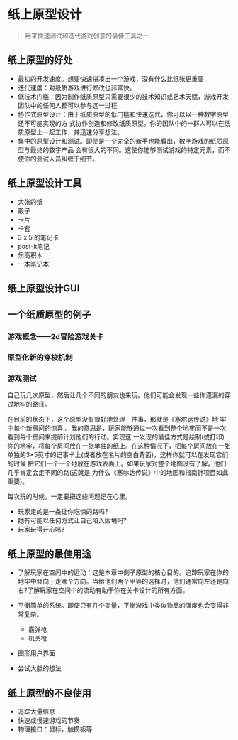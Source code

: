 # 纸上原型设计

> 用来快速测试和迭代游戏创意的最佳工具之一

## 纸上原型的好处

- 最初的开发速度。想要快速拼凑出一个游戏，没有什么比纸张更重要
- 迭代速度：对纸质游戏进行修改也非常快。
- 低技术门槛：因为制作纸质原型只需要很少的技术知识或艺术天赋，游戏开发团队中的任何人都可以参与这一过程
- 协作式原型设计：由于纸质原型的低门槛和快速迭代，你可以以一种数字原型还不可能实现的方 式协作创造和修改纸质原型。你的团队中的一群人可以在纸质原型上一起工作，并迅速分享想法。
- 集中的原型设计和测试。即使是一个完全的新手也能看出，数字游戏的纸质原型与最终的数字产品 会有很大的不同。这使你能够测试游戏的特定元素，而不使你的测试人员纠缠于细节。

## 纸上原型设计工具

- 大张的纸
- 骰子
- 卡片
- 卡套
- 3 x 5 的笔记卡
- post-it笔记
- 乐高积木
- 一本笔记本

## 纸上原型设计GUI

## 一个纸质原型的例子

### 游戏概念——2d冒险游戏关卡

### 原型化新的穿梭机制

### 游戏测试

自己玩几次原型，然后让几个不同的朋友也来玩。他们可能会发现一些你遗漏的穿过地牢的路径。

在目前的状态下，这个原型没有很好地处理一件事，那就是《塞尔达传说》地 牢 中每个新房间的惊喜 。我的意思是，玩家能够通过一次看到整个地牢而不是一次看到每个房间来提前计划他们的行动。实现这 一发现的最佳方式是绘制(或打印)你的地牢，将每个房间放在一张单独的纸上。在这种情况下，把每个房间放在一张单独的3×5英寸的记事卡上(或者放在名片的空白背面)，这样你就可以在发现它们的时候 把它们一个一个地放在游戏表面上。如果玩家对整个地图没有了解，他们几乎肯定会走不同的路(这就是 为什么《塞尔达传说》中的地图和指南针项目如此重要)。

每次玩的时候，一定要把这些问题记在心里。

- 玩家走的是一条让你吃惊的路吗? 
- 她有可能以任何方式让自己陷入困境吗?
- 玩家玩得开心吗?

## 纸上原型的最佳用途

- 了解玩家在空间中的运动：这是本章中例子原型的核心目的。追踪玩家在你的地牢中倾向于走哪个方向。当给他们两个平等的选择时，他们通常向左还是向右?了解玩家在空间中的流动有助于你在关卡设计的所有方面。

- 平衡简单的系统。即使只有几个变量，平衡游戏中类似物品的强度也会变得非常复杂。
  - 霰弹枪
  - 机关枪
- 图形用户界面
- 尝试大胆的想法

## 纸上原型的不良使用

- 追踪大量信息
- 快速或慢速游戏的节奏
- 物理接口：鼠标，触摸板等